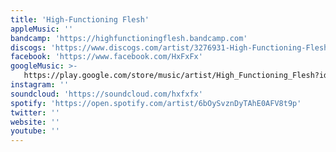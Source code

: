 ```yaml
---
title: 'High-Functioning Flesh'
appleMusic: ''
bandcamp: 'https://highfunctioningflesh.bandcamp.com'
discogs: 'https://www.discogs.com/artist/3276931-High-Functioning-Flesh'
facebook: 'https://www.facebook.com/HxFxFx'
googleMusic: >-
   https://play.google.com/store/music/artist/High_Functioning_Flesh?id=A25ggjqa6pglc43gaakcf2dy77q
instagram: ''
soundcloud: 'https://soundcloud.com/hxfxfx'
spotify: 'https://open.spotify.com/artist/6bOySvznDyTAhE0AFV8t9p'
twitter: ''
website: ''
youtube: ''
---
```

